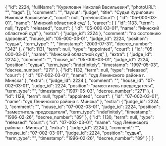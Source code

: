 {
    "id": 2224,
    "fullName": "Курилович Николай Васильевич",
    "photoURL": "",
    "tags": [],
    "comment": "",
    "layout": "judge",
    "title": "Судья Курилович Николай Васильевич",
    "court": null,
    "previousCourt": {
        "id": "05-000-03-01",
        "name": "Минский областной суд"
    },
    "career": [
        {
            "id": 1133,
            "term": null,
            "type": "released",
            "court": {
                "id": "05-000-03-01",
                "name": "Минский областной суд"
            },
            "extra": {
                "judge_id": 2224
            },
            "comment": "по состоянию здоровья",
            "house_id": "05-000-03-01",
            "judge_id": 2224,
            "position": "судья",
            "term_type": "",
            "timestamp": "2003-07-31",
            "decree_number": "342"
        },
        {
            "id": 1131,
            "term": null,
            "type": "appointed",
            "court": {
                "id": "05-000-03-01",
                "name": "Минский областной суд"
            },
            "extra": {
                "judge_id": 2224
            },
            "comment": "",
            "house_id": "05-000-03-01",
            "judge_id": 2224,
            "position": "судья",
            "term_type": "indefinitely",
            "timestamp": "1997-05-03",
            "decree_number": "271"
        },
        {
            "id": 1132,
            "term": null,
            "type": "released",
            "court": {
                "id": "07-002-03-01",
                "name": "суд Ленинского района г. Минска"
            },
            "extra": {
                "judge_id": 2224
            },
            "comment": "",
            "house_id": "07-002-03-01",
            "judge_id": 2224,
            "position": "заместитель председателя",
            "term_type": "",
            "timestamp": "1997-05-03",
            "decree_number": "271"
        },
        {
            "id": 1129,
            "term": null,
            "type": "appointed",
            "court": {
                "id": "07-002-03-01",
                "name": "суд Ленинского района г. Минска"
            },
            "extra": {
                "judge_id": 2224
            },
            "comment": "",
            "house_id": "07-002-03-01",
            "judge_id": 2224,
            "position": "заместитель председателя",
            "term_type": "indefinitely",
            "timestamp": "1996-02-26",
            "decree_number": "89"
        },
        {
            "id": 1130,
            "term": null,
            "type": "released",
            "court": {
                "id": "07-002-03-01",
                "name": "суд Ленинского района г. Минска"
            },
            "extra": {
                "judge_id": 2224
            },
            "comment": "",
            "house_id": "07-002-03-01",
            "judge_id": 2224,
            "position": "судья",
            "term_type": "",
            "timestamp": "1996-02-26",
            "decree_number": "89"
        }
    ]
}